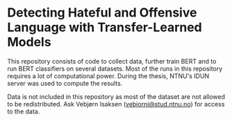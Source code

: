 # Detecting Hateful and Offensive Language with Transfer-Learned Models
This repository consists of code to collect data, further train BERT and to run BERT classifiers on several datasets. Most of the runs in this repository requires a lot of computational power. During the thesis, NTNU's IDUN server was used to compute the results.

Data is not included in this repository as most of the dataset are not allowed to be redistributed. Ask Vebjørn Isaksen (vebjorni@stud.ntnu.no) for access to the data.

